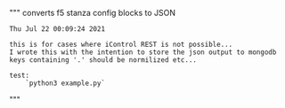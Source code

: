 """
converts f5 stanza config blocks to JSON

    Thu Jul 22 00:09:24 2021

    this is for cases where iControl REST is not possible...
    I wrote this with the intention to store the json output to mongodb
    keys containing '.' should be normilized etc...

    test:
        `python3 example.py`

"""
